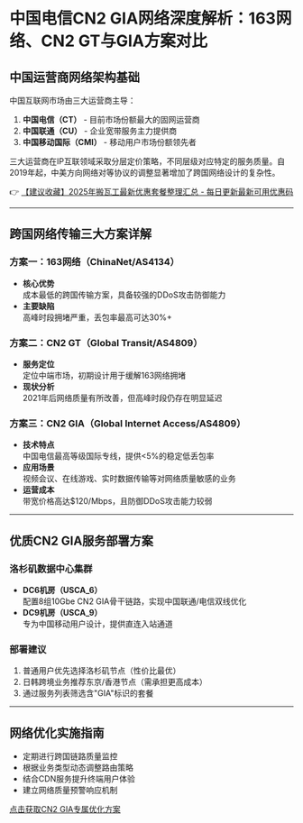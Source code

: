 # 中国电信CN2 GIA网络深度解析：163网络、CN2 GT与GIA方案对比

## 中国运营商网络架构基础
中国互联网市场由三大运营商主导：
1. **中国电信（CT）** - 目前市场份额最大的固网运营商
2. **中国联通（CU）** - 企业宽带服务主力提供商
3. **中国移动国际（CMI）** - 移动用户市场份额领先者

三大运营商在IP互联领域采取分层定价策略，不同层级对应特定的服务质量。自2019年起，中美方向网络对等协议的调整显著增加了跨国网络设计的复杂性。

👉 [【建议收藏】2025年搬瓦工最新优惠套餐整理汇总 - 每日更新最新可用优惠码](https://bit.ly/banwagon)

---

## 跨国网络传输三大方案详解

### 方案一：163网络（ChinaNet/AS4134）
- **核心优势**  
  成本最低的跨国传输方案，具备较强的DDoS攻击防御能力
- **主要缺陷**  
  高峰时段拥堵严重，丢包率最高可达30%+

### 方案二：CN2 GT（Global Transit/AS4809）
- **服务定位**  
  定位中端市场，初期设计用于缓解163网络拥堵
- **现状分析**  
  2021年后网络质量有所改善，但高峰时段仍存在明显延迟

### 方案三：CN2 GIA（Global Internet Access/AS4809）
- **技术特点**  
  中国电信最高等级国际专线，提供<5%的稳定低丢包率
- **应用场景**  
  视频会议、在线游戏、实时数据传输等对网络质量敏感的业务
- **运营成本**  
  带宽价格高达$120/Mbps，且防御DDoS攻击能力较弱

---

## 优质CN2 GIA服务部署方案
### 洛杉矶数据中心集群
- **DC6机房（USCA_6）**  
  配置8组10Gbe CN2 GIA骨干链路，实现中国联通/电信双线优化
- **DC9机房（USCA_9）**  
  专为中国移动用户设计，提供直连入站通道

### 部署建议
1. 普通用户优先选择洛杉矶节点（性价比最优）
2. 日韩跨境业务推荐东京/香港节点（需承担更高成本）
3. 通过服务列表筛选含"GIA"标识的套餐

---

## 网络优化实施指南
- 定期进行跨国链路质量监控
- 根据业务类型动态调整路由策略
- 结合CDN服务提升终端用户体验
- 建立网络质量预警响应机制

[点击获取CN2 GIA专属优化方案](https://bit.ly/banwagon)
